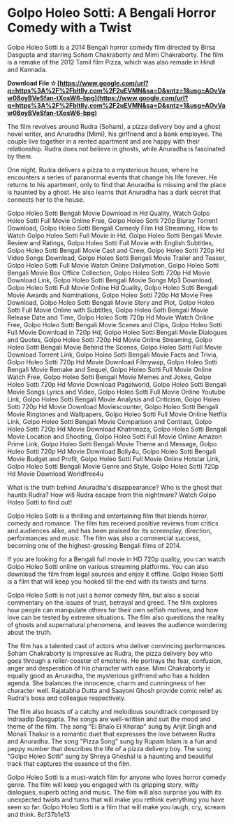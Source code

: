 
 
# Golpo Holeo Sotti: A Bengali Horror Comedy with a Twist
 
Golpo Holeo Sotti is a 2014 Bengali horror comedy film directed by Birsa Dasgupta and starring Soham Chakraborty and Mimi Chakraborty. The film is a remake of the 2012 Tamil film Pizza, which was also remade in Hindi and Kannada.
 
**Download File ✫ [https://www.google.com/url?q=https%3A%2F%2Fbltlly.com%2F2uEVMN&sa=D&sntz=1&usg=AOvVaw08oyBVeSfan-tXosW6-bpg](https://www.google.com/url?q=https%3A%2F%2Fbltlly.com%2F2uEVMN&sa=D&sntz=1&usg=AOvVaw08oyBVeSfan-tXosW6-bpg)**


 
The film revolves around Rudra (Soham), a pizza delivery boy and a ghost novel writer, and Anuradha (Mimi), his girlfriend and a bank employee. The couple live together in a rented apartment and are happy with their relationship. Rudra does not believe in ghosts, while Anuradha is fascinated by them.
 
One night, Rudra delivers a pizza to a mysterious house, where he encounters a series of paranormal events that change his life forever. He returns to his apartment, only to find that Anuradha is missing and the place is haunted by a ghost. He also learns that Anuradha has a dark secret that connects her to the house.
 
Golpo Holeo Sotti Bengali Movie Download in Hd Quality,  Watch Golpo Holeo Sotti Full Movie Online Free,  Golpo Holeo Sotti 720p Bluray Torrent Download,  Golpo Holeo Sotti Bengali Comedy Film Hd Streaming,  How to Watch Golpo Holeo Sotti Full Movie in Hd,  Golpo Holeo Sotti Bengali Movie Review and Ratings,  Golpo Holeo Sotti Full Movie with English Subtitles,  Golpo Holeo Sotti Bengali Movie Cast and Crew,  Golpo Holeo Sotti 720p Hd Video Songs Download,  Golpo Holeo Sotti Bengali Movie Trailer and Teaser,  Golpo Holeo Sotti Full Movie Watch Online Dailymotion,  Golpo Holeo Sotti Bengali Movie Box Office Collection,  Golpo Holeo Sotti 720p Hd Movie Download Link,  Golpo Holeo Sotti Bengali Movie Songs Mp3 Download,  Golpo Holeo Sotti Full Movie Online Hd Quality,  Golpo Holeo Sotti Bengali Movie Awards and Nominations,  Golpo Holeo Sotti 720p Hd Movie Free Download,  Golpo Holeo Sotti Bengali Movie Story and Plot,  Golpo Holeo Sotti Full Movie Online with Subtitles,  Golpo Holeo Sotti Bengali Movie Release Date and Time,  Golpo Holeo Sotti 720p Hd Movie Watch Online Free,  Golpo Holeo Sotti Bengali Movie Scenes and Clips,  Golpo Holeo Sotti Full Movie Download in 720p Hd,  Golpo Holeo Sotti Bengali Movie Dialogues and Quotes,  Golpo Holeo Sotti 720p Hd Movie Online Streaming,  Golpo Holeo Sotti Bengali Movie Behind the Scenes,  Golpo Holeo Sotti Full Movie Download Torrent Link,  Golpo Holeo Sotti Bengali Movie Facts and Trivia,  Golpo Holeo Sotti 720p Hd Movie Download Filmywap,  Golpo Holeo Sotti Bengali Movie Remake and Sequel,  Golpo Holeo Sotti Full Movie Online Watch Free,  Golpo Holeo Sotti Bengali Movie Memes and Jokes,  Golpo Holeo Sotti 720p Hd Movie Download Pagalworld,  Golpo Holeo Sotti Bengali Movie Songs Lyrics and Video,  Golpo Holeo Sotti Full Movie Online Youtube Link,  Golpo Holeo Sotti Bengali Movie Analysis and Criticism,  Golpo Holeo Sotti 720p Hd Movie Download Moviescounter,  Golpo Holeo Sotti Bengali Movie Ringtones and Wallpapers,  Golpo Holeo Sotti Full Movie Online Netflix Link,  Golpo Holeo Sotti Bengali Movie Comparison and Contrast,  Golpo Holeo Sotti 720p Hd Movie Download Khatrimaza,  Golpo Holeo Sotti Bengali Movie Location and Shooting,  Golpo Holeo Sotti Full Movie Online Amazon Prime Link,  Golpo Holeo Sotti Bengali Movie Theme and Message,  Golpo Holeo Sotti 720p Hd Movie Download Bolly4u,  Golpo Holeo Sotti Bengali Movie Budget and Profit,  Golpo Holeo Sotti Full Movie Online Hotstar Link,  Golpo Holeo Sotti Bengali Movie Genre and Style,  Golpo Holeo Sotti 720p Hd Movie Download Worldfree4u
 
What is the truth behind Anuradha's disappearance? Who is the ghost that haunts Rudra? How will Rudra escape from this nightmare? Watch Golpo Holeo Sotti to find out!
 
Golpo Holeo Sotti is a thrilling and entertaining film that blends horror, comedy and romance. The film has received positive reviews from critics and audiences alike, and has been praised for its screenplay, direction, performances and music. The film was also a commercial success, becoming one of the highest-grossing Bengali films of 2014.
 
If you are looking for a Bengali full movie in HD 720p quality, you can watch Golpo Holeo Sotti online on various streaming platforms. You can also download the film from legal sources and enjoy it offline. Golpo Holeo Sotti is a film that will keep you hooked till the end with its twists and turns.
  
Golpo Holeo Sotti is not just a horror comedy film, but also a social commentary on the issues of trust, betrayal and greed. The film explores how people can manipulate others for their own selfish motives, and how love can be tested by extreme situations. The film also questions the reality of ghosts and supernatural phenomena, and leaves the audience wondering about the truth.
 
The film has a talented cast of actors who deliver convincing performances. Soham Chakraborty is impressive as Rudra, the pizza delivery boy who goes through a roller-coaster of emotions. He portrays the fear, confusion, anger and desperation of his character with ease. Mimi Chakraborty is equally good as Anuradha, the mysterious girlfriend who has a hidden agenda. She balances the innocence, charm and cunningness of her character well. Rajatabha Dutta and Saayoni Ghosh provide comic relief as Rudra's boss and colleague respectively.
 
The film also boasts of a catchy and melodious soundtrack composed by Indraadip Dasgupta. The songs are well-written and suit the mood and theme of the film. The song "Ei Bhalo Ei Kharap" sung by Arijit Singh and Monali Thakur is a romantic duet that expresses the love between Rudra and Anuradha. The song "Pizza Song" sung by Rupam Islam is a fun and peppy number that describes the life of a pizza delivery boy. The song "Golpo Holeo Sotti" sung by Shreya Ghoshal is a haunting and beautiful track that captures the essence of the film.
 
Golpo Holeo Sotti is a must-watch film for anyone who loves horror comedy genre. The film will keep you engaged with its gripping story, witty dialogues, superb acting and music. The film will also surprise you with its unexpected twists and turns that will make you rethink everything you have seen so far. Golpo Holeo Sotti is a film that will make you laugh, cry, scream and think.
 8cf37b1e13
 
